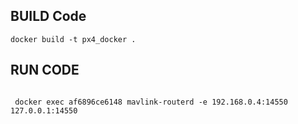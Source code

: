 ## BUILD Code

``` docker build -t px4_docker . ```

## RUN CODE


``` docker run -it -p 14540:14540/udp -p 4560:4560 -e PX4_SIM_HOST_ADDR=192.168.0.2 --name <container name> px4_docker

 docker exec af6896ce6148 mavlink-routerd -e 192.168.0.4:14550 127.0.0.1:14550
 
 
 ```
